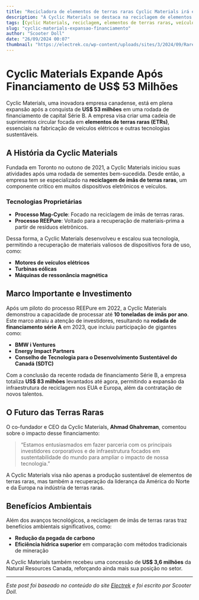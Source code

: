 ```yaml
---
title: "Recicladora de elementos de terras raras Cyclic Materials irá expandir após rodada de financiamento Série B de US$ 53 milhões"
description: "A Cyclic Materials se destaca na reciclagem de elementos de terras raras e acaba de garantir US$ 53 milhões em uma nova rodada de financiamento."
tags: [Cyclic Materials, reciclagem, elementos de terras raras, veículos elétricos]
slug: "cyclic-materials-expansao-financiamento"
author: "Scooter Doll"
date: "26/09/2024 00:07"
thumbnail: "https://electrek.co/wp-content/uploads/sites/3/2024/09/Rare-earth-element-Cyclic-Materials.jpg?quality=82&strip=all&w=1400"
---
```


# Cyclic Materials Expande Após Financiamento de US$ 53 Milhões

Cyclic Materials, uma inovadora empresa canadense, está em plena expansão após a conquista de **US$ 53 milhões** em uma rodada de financiamento de capital Série B. A empresa visa criar uma cadeia de suprimentos circular focada em **elementos de terras raras (ETRs)**, essenciais na fabricação de veículos elétricos e outras tecnologias sustentáveis.

## A História da Cyclic Materials

Fundada em Toronto no outono de 2021, a Cyclic Materials iniciou suas atividades após uma rodada de sementes bem-sucedida. Desde então, a empresa tem se especializado na **reciclagem de ímãs de terras raras**, um componente crítico em muitos dispositivos eletrônicos e veículos.

### Tecnologias Proprietárias

- **Processo Mag-Cycle**: Focado na reciclagem de ímãs de terras raras.
- **Processo REEPure**: Voltado para a recuperação de materiais-prima a partir de resíduos eletrônicos.

Dessa forma, a Cyclic Materials desenvolveu e escalou sua tecnologia, permitindo a recuperação de materiais valiosos de dispositivos fora de uso, como:

- **Motores de veículos elétricos**
- **Turbinas eólicas**
- **Máquinas de ressonância magnética**

## Marco Importante e Investimento

Após um piloto do processo REEPure em 2022, a Cyclic Materials demonstrou a capacidade de processar até **10 toneladas de ímãs por ano**. Este marco atraiu a atenção de investidores, resultando na **rodada de financiamento série A** em 2023, que incluiu participação de gigantes como:

- **BMW i Ventures**
- **Energy Impact Partners**
- **Conselho de Tecnologia para o Desenvolvimento Sustentável do Canadá (SDTC)**

Com a conclusão da recente rodada de financiamento Série B, a empresa totaliza **US$ 83 milhões** levantados até agora, permitindo a expansão da infraestrutura de reciclagem nos EUA e Europa, além da contratação de novos talentos.

## O Futuro das Terras Raras

O co-fundador e CEO da Cyclic Materials, **Ahmad Ghahreman**, comentou sobre o impacto desse financiamento:

> “Estamos entusiasmados em fazer parceria com os principais investidores corporativos e de infraestrutura focados em sustentabilidade do mundo para ampliar o impacto de nossa tecnologia.”

A Cyclic Materials visa não apenas a produção sustentável de elementos de terras raras, mas também a recuperação da liderança da América do Norte e da Europa na indústria de terras raras.

## Benefícios Ambientais

Além dos avanços tecnológicos, a reciclagem de ímãs de terras raras traz benefícios ambientais significativos, como:

- **Redução da pegada de carbono**
- **Eficiência hídrica superior** em comparação com métodos tradicionais de mineração

A Cyclic Materials também recebeu uma concessão de **US$ 3,6 milhões** da Natural Resources Canada, reforçando ainda mais sua posição no setor.

---

*Este post foi baseado no conteúdo do site [Electrek](https://electrek.co/2024/09/25/rare-earth-element-recycler-cyclic-materials-expand-53m-series-b-funding/) e foi escrito por Scooter Doll.*